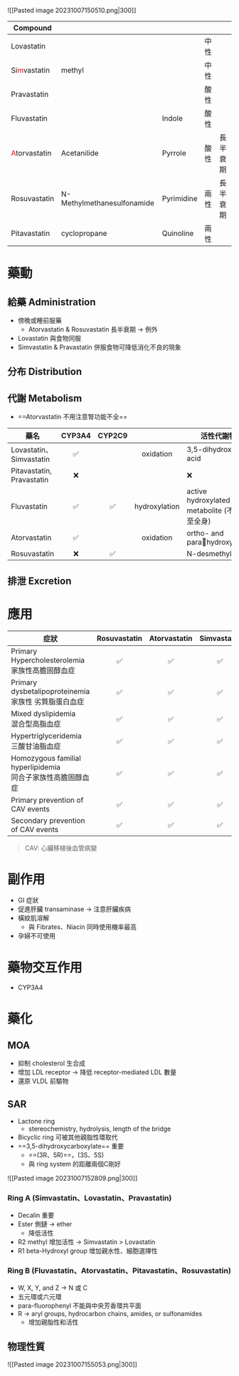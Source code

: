 ![[Pasted image 20231007150510.png|300]]

| Compound                                        |                            |            |      |          |
| ----------------------------------------------- | -------------------------- | ---------- | ---- | -------- |
| Lovastatin                                      |                            |            | 中性 |          |
| Si<span style="color:#ff0000">m</span>vastatin  | methyl                     |            | 中性 |          |
| Pravastatin                                     |                            |            | 酸性 |          |
| Fluvastatin                                     |                            | Indole     | 酸性 |          |
| <span style="color:#ff0000">A</span>torvastatin | Acetanilide                | Pyrrole    | 酸性 | 長半衰期 |
| Rosuvastatin                                    | N-Methylmethanesulfonamide | Pyrimidine | 兩性 | 長半衰期         |
| Pitavastatin                                    | cyclopropane               | Quinoline  | 兩性 |          |
# 藥動
## 給藥 Administration
- 傍晚或睡前服藥
	- Atorvastatin & Rosuvastatin 長半衰期 $\rightarrow$ 例外
- Lovastatin 與食物同服
- Simvastatin & Pravastatin 併服食物可降低消化不良的現象
## 分布 Distribution
## 代謝 Metabolism
- ==Atorvastatin 不用注意腎功能不全==

| 藥名                      | CYP3A4 | CYP2C9 |  | 活性代謝物                                    |
| ------------------------- |:------:|:------:|:-------------:| --------------------------------------------- |
| Lovastatin、Simvastatin   |   ✅   |        |    oxidation           | 3,5-dihydroxy acid                            |
| Pitavastatin, Pravastatin |   ❌   |        |               | ❌                                            |
| Fluvastatin               |   ✅   |   ✅   |     hydroxylation       | active hydroxylated metabolite (不循環至全身) |
| Atorvastatin              |   ✅   |        |   oxidation            | ortho- and parahydroxylated                  |
| Rosuvastatin              |   ❌   |   ✅   |               | N-desmethyl                                   |
## 排泄 Excretion
# 應用
| 症狀                                                           | Rosuvastatin | Atorvastatin | Simvastatin | Pravastatin | Lovastatin | Fluvastatin | Pitavastatin |
| -------------------------------------------------------------- |:------------:|:------------:|:-----------:|:-----------:|:----------:|:-----------:|:------------:|
| Primary Hypercholesterolemia<br>家族性高膽固醇血症             |      ✅      |      ✅      |     ✅      |     ✅      |     ✅     |     ✅      |      ✅      |
| Primary dysbetalipoproteinemia<br>家族性 劣質脂蛋白血症        |      ✅      |      ✅      |     ✅      |     ✅      |            |             |              |
| Mixed dyslipidemia<br>混合型高脂血症                           |      ✅      |      ✅      |     ✅      |     ✅      |     ✅     |     ✅      |      ✅      |
| Hypertriglyceridemia<br>三酸甘油脂血症                         |      ✅      |      ✅      |     ✅      |     ✅      |            |             |      ✅      |
| Homozygous familial hyperlipidemia<br>同合子家族性高膽固醇血症 |      ✅      |      ✅      |     ✅      |             |            |             |              |
| Primary prevention of CAV events                               |      ✅      |      ✅      |     ✅      |     ✅      |     ✅     |             |              |
| Secondary prevention of CAV events                             |      ✅      |      ✅      |     ✅      |     ✅      |     ✅     |     ✅      |              |
> CAV: 心臟移植後血管病變
# 副作用
- GI 症狀
- 促進肝臟 transaminase $\rightarrow$ 注意肝臟疾病
- 橫紋肌溶解
	- 與 Fibrates、Niacin 同時使用機率最高
- 孕婦不可使用
# 藥物交互作用
- CYP3A4
# 藥化
## MOA
- 抑制 cholesterol 生合成
- 增加 LDL receptor $\rightarrow$ 降低 receptor-mediated LDL 數量
- 還原 VLDL 前驅物
## SAR
- Lactone ring
	- stereochemistry, hydrolysis, length of the bridge
- Bicyclic ring 可被其他親脂性環取代
- ==3,5-dihydroxycarboxylate== 重要
	- ==(3R、5R)==，(3S、5S)
	- 與 ring system 的距離兩個C剛好

![[Pasted image 20231007152809.png|300]]
### Ring A (Simvastatin、Lovastatin、Pravastatin)
- Decalin 重要
- Ester 側鏈 $\rightarrow$ ether 
	- 降低活性
- R2 methyl 增加活性 $\rightarrow$ Simvastatin > Lovastatin
- R1 beta-Hydroxyl group 增加親水性、細胞選擇性
### Ring B (Fluvastatin、Atorvastatin、Pitavastatin、Rosuvastatin)
- W, X, Y, and Z $\rightarrow$ N 或 C
- 五元環或六元環
- para-fluorophenyl 不能與中央芳香環共平面
- R $\rightarrow$ aryl groups, hydrocarbon chains, amides, or sulfonamides
	- 增加親脂性和活性
## 物理性質
![[Pasted image 20231007155053.png|300]]